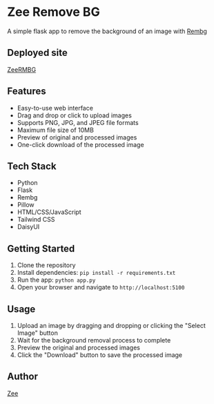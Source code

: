# Zee Remove BG
A simple flask app to remove the background of an image with [Rembg](https://github.com/danielgatis/rembg)

## Deployed site

[ZeeRMBG](https://bg.scz.my.id/)

## Features

- Easy-to-use web interface
- Drag and drop or click to upload images
- Supports PNG, JPG, and JPEG file formats
- Maximum file size of 10MB
- Preview of original and processed images
- One-click download of the processed image

## Tech Stack

- Python
- Flask
- Rembg
- Pillow
- HTML/CSS/JavaScript
- Tailwind CSS
- DaisyUI

## Getting Started

1. Clone the repository
2. Install dependencies: `pip install -r requirements.txt`
3. Run the app: `python app.py`
4. Open your browser and navigate to `http://localhost:5100`

## Usage

1. Upload an image by dragging and dropping or clicking the "Select Image" button
2. Wait for the background removal process to complete
3. Preview the original and processed images
4. Click the "Download" button to save the processed image

## Author

[Zee](https://scz.my.id/)